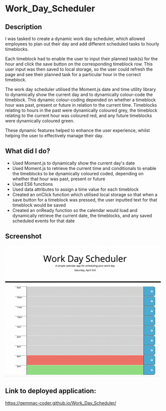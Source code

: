 # Work_Day_Scheduler

## Description

I was tasked to create a dynamic work day scheduler, which allowed employees to plan out their day and add different scheduled tasks to hourly timeblocks.

Each timeblock had to enable the user to input their planned task(s) for the hour and click the save button on the corresponding timeblock row. This user input was then saved to local storage, so the user could refresh the page and see their planned task for a particular hour in the correct timeblock.

The work day scheduler utilised the Moment.js date and time utility library to dynamically show the current day and to dynamically colour-code the timeblock. This dynamic colour-coding depended on whether a timeblock hour was past, present or future in relation to the current time. Timeblocks relating to hours in the past were dynamically coloured grey, the timeblock relating to the current hour was coloured red, and any future timeblocks were dynamically coloured green.

These dynamic features helped to enhance the user experience, whilst helping the user to effectively manage their day.

## What did I do?

- Used Moment.js to dynamically show the current day's date
- Used Moment.js to retrieve the current time and conditionals to enable the timeblocks to be dynamically coloured coded, depending on whether that hour was past, present or future
- Used ES6 functions
- Used data attributes to assign a time value for each timeblock
- Created an onClick function which utilised local storage so that when a save button for a timeblock was pressed, the user inputted text for that timeblock would be saved
- Created an onReady function so the calendar would load and dynamically retrieve the current date, the timeblocks, and any saved scheduled events for that date

## Screenshot

![Screenshot of deployed Work Day Scheduler application](assets/screenshots/work-day-scheduler-deployed-application.png)

## Link to deployed application:

https://gemmac-coder.github.io/Work_Day_Scheduler/
